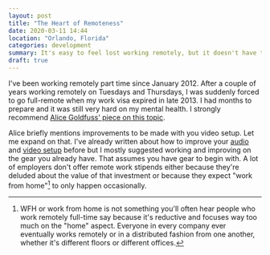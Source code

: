 ```yaml
---
layout: post
title: "The Heart of Remoteness"
date: 2020-03-11 14:44
location: "Orlando, Florida"
categories: development
summary: It's easy to feel lost working remotely, but it doesn't have to be that way.
draft: true
---
```


I've been working remotely part time since January 2012. After a couple
of years working remotely on Tuesdays and Thursdays, I was suddenly
forced to go full-remote when my work visa expired in late 2013. I had
months to prepare and it was still very hard on my mental health. I
strongly recommend [Alice Goldfuss' piece on this topic][2].

Alice briefly mentions improvements to be made with you video setup. Let
me expand on that. I've already written about how to improve your
[audio][3] and [video setup][4] before but I mostly suggested working
and improving on the gear you already have. That assumes you have gear
to begin with. A lot of employers don't offer remote work stipends
either because they're deluded about the value of that investment or
because they expect "work from home"[^1] to only happen occasionally.

[^1]: WFH or work from home is not something you'll often hear people
who work remotely full-time say because it's reductive and focuses way
too much on the "home" aspect. Everyone in every company ever eventually
works remotely or in a distributed fashion from one another, whether
it's different floors or different offices.

[1]: https://signalvnoise.com/posts/3124-give-it-five-minutes
[2]: https://blog.alicegoldfuss.com/work-in-the-time-of-corona/
[3]: /posts/loud-and-clear/
[4]: /posts/in-sight/
